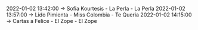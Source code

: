 2022-01-02 13:42:00 -> Sofia Kourtesis - La Perla - La Perla
2022-01-02 13:57:00 -> Lido Pimienta - Miss Colombia - Te Queria
2022-01-02 14:15:00 -> Cartas a Felice - El Zope - El Zope

